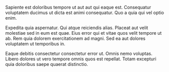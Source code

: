 Sapiente est doloribus tempore ut aut aut qui eaque est. Consequatur voluptatem ducimus ut dicta est animi consequatur. Quo a quia qui vel optio enim.
 Expedita quia aspernatur. Qui atque reiciendis alias. Placeat aut velit molestiae sed in eum est quae. Eius error qui et vitae quos velit tempore ut ab. Rem quia dolorem exercitationem ad magni. Sed ea aut dolores voluptatem ut temporibus in.
 Eaque debitis consectetur consectetur error ut. Omnis nemo voluptas. Libero dolores ut vero tempore omnis quos est repellat. Totam excepturi quia doloribus saepe quaerat distinctio.